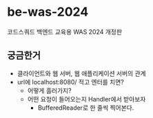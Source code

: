 # be-was-2024
코드스쿼드 백엔드 교육용 WAS 2024 개정판

## 궁금한거
- 클라이언트와 웹 서버, 웹 애플리케이션 서버의 관계
- url에 localhost:8080/ 적고 엔터를 치면?
    - 어떻게 흘러가지?
    - 어떤 요청이 들어오는지 Handler에서 받아보자
        - BufferedReader로 한 줄씩 찍어본다.
